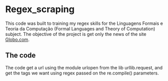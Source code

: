 # Regex_scraping
This code was built to training my regex skills for the Linguagens Formais e Teoria da Computação (Formal Languages and Theory of Computation) subject. The objective of the project is get only the news of the site <a href="https://www.globo.com/">Globo.com</a>.
## The code
The code get a url using the module urlopen from the lib urllib.request, and get the tags we want using regex passed on the re.compile() parameters.
